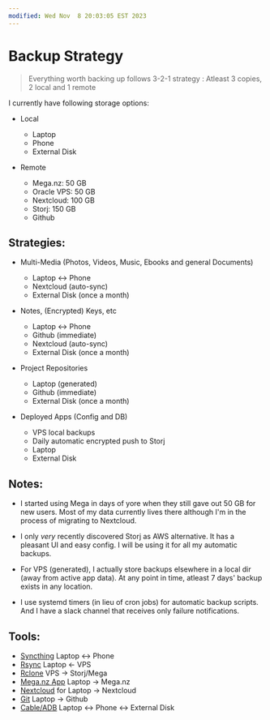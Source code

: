 ```yaml
---
modified: Wed Nov  8 20:03:05 EST 2023
---
```

# Backup Strategy

> Everything worth backing up follows 3-2-1 strategy : Atleast 3 copies, 2 local and 1 remote

I currently have following storage options:

- Local

  - Laptop
  - Phone
  - External Disk

- Remote

  - Mega.nz: 50 GB
  - Oracle VPS: 50 GB
  - Nextcloud: 100 GB
  - Storj: 150 GB
  - Github

## Strategies:

- Multi-Media (Photos, Videos, Music, Ebooks and general Documents)

  - Laptop <-> Phone
  - Nextcloud (auto-sync)
  - External Disk (once a month)

- Notes, (Encrypted) Keys, etc

  - Laptop <-> Phone
  - Github (immediate)
  - Nextcloud (auto-sync)
  - External Disk (once a month)

- Project Repositories

  - Laptop (generated)
  - Github (immediate)
  - External Disk (once a month)

- Deployed Apps (Config and DB)

  - VPS local backups
  - Daily automatic encrypted push to Storj
  - Laptop
  - External Disk

## Notes:

- I started using Mega in days of yore when they still gave out 50 GB for new users. Most of my data currently lives there although I'm in the process of migrating to Nextcloud.

- I only _very_ recently discovered Storj as AWS alternative. It has a pleasant UI and easy config. I will be using it for all my automatic backups.

- For VPS (generated), I actually store backups elsewhere in a local dir (away from active app data). At any point in time, atleast 7 days' backup exists in any location.

- I use systemd timers (in lieu of cron jobs) for automatic backup scripts. And I have a slack channel that receives only failure notifications.

## Tools:

- [Syncthing]() Laptop <-> Phone
- [Rsync]() Laptop <- VPS
- [Rclone]() VPS -> Storj/Mega
- [Mega.nz App]() Laptop -> Mega.nz
- [Nextcloud]() for Laptop -> Nextcloud
- [Git]() Laptop -> Github
- [Cable/ADB]() Laptop <-> Phone <-> External Disk
